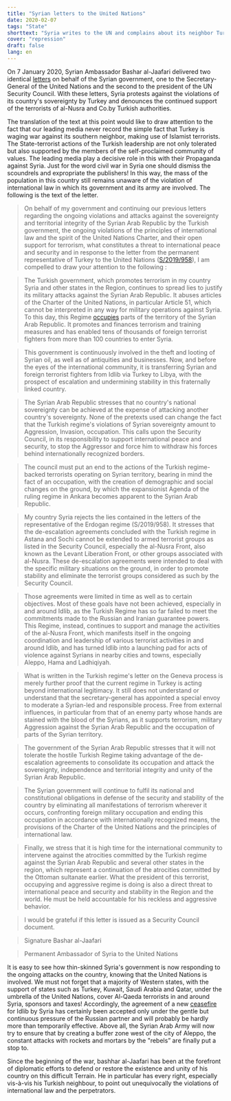 ```yaml
---
title: "Syrian letters to the United Nations"
date: 2020-02-07
tags: "State"
shorttext: "Syria writes to the UN and complains about its neighbor Turkey. Why is it not widely reported, or does it play again to the minions in the West?"
cover: "repression"
draft: false
lang: en
---
```


On 7 January 2020, Syrian Ambassador Bashar al-Jaafari delivered two identical [letters](https://undocs.org/S/2020/7 "Identical letters dated 2 January 2020 from the Permanent Representative of the Syrian Arab Republic to the United Nations addressed to the Secretary-General and the President of the Security Council") on behalf of the Syrian government, one to the Secretary-General of the United Nations and the second to the president of the UN Security Council. With these letters, Syria protests against the violations of its country's sovereignty by Turkey and denounces the continued support of the terrorists of al-Nusra and Co.by Turkish authorities.

The translation of the text at this point would like to draw attention to the fact that our leading media never record the simple fact that Turkey is waging war against its southern neighbor, making use of Islamist terrorists. The State-terrorist actions of the Turkish leadership are not only tolerated but also supported by the members of the self-proclaimed community of values. The leading media play a decisive role in this with their Propaganda against Syria. Just for the word civil war in Syria one should dismiss the scoundrels and expropriate the publishers! In this way, the mass of the population in this country still remains unaware of the violation of international law in which its government and its army are involved. The following is the text of the letter.

> On behalf of my government and continuing our previous letters regarding the ongoing violations and attacks against the sovereignty and territorial integrity of the Syrian Arab Republic by the Turkish government, the ongoing violations of the principles of international law and the spirit of the United Nations Charter, and their open support for terrorism, what constitutes a threat to international peace and security and in response to the letter from the permanent representative of Turkey to the United Nations ([S/2019/958](https://undocs.org/en/S/2019/958 "Letter dated 18 December 2019 from the Permanent Representative of Turkey to the United Nations addressed to the President of the Security Council")), I am compelled to draw your attention to the following :

> The Turkish government, which promotes terrorism in my country Syria and other states in the Region, continues to spread lies to justify its military attacks against the Syrian Arab Republic. It abuses articles of the Charter of the United Nations, in particular Article 51, which cannot be interpreted in any way for military operations against Syria. To this day, this Regime [occupies](/static/downloads/res2253.pdf "Resolution 2253") parts of the territory of the Syrian Arab Republic. It promotes and finances terrorism and training measures and has enabled tens of thousands of foreign terrorist fighters from more than 100 countries to enter Syria.

> This government is continuously involved in the theft and looting of Syrian oil, as well as of antiquities and businesses. Now, and before the eyes of the international community, it is transferring Syrian and foreign terrorist fighters from Idlib via Turkey to Libya, with the prospect of escalation and undermining stability in this fraternally linked country.

> The Syrian Arab Republic stresses that no country's national sovereignty can be achieved at the expense of attacking another country's sovereignty. None of the pretexts used can change the fact that the Turkish regime's violations of Syrian sovereignty amount to Aggression, Invasion, occupation. This calls upon the Security Council, in its responsibility to support international peace and security, to stop the Aggressor and force him to withdraw his forces behind internationally recognized borders.

> The council must put an end to the actions of the Turkish regime-backed terrorists operating on Syrian territory, bearing in mind the fact of an occupation, with the creation of demographic and social changes on the ground, by which the expansionist Agenda of the ruling regime in Ankara becomes apparent to the Syrian Arab Republic.

> My country Syria rejects the lies contained in the letters of the representative of the Erdogan regime (S/2019/958). It stresses that the de-escalation agreements concluded with the Turkish regime in Astana and Sochi cannot be extended to armed terrorist groups as listed in the Security Council, especially the al-Nusra Front, also known as the Levant Liberation Front, or other groups associated with al-Nusra. These de-escalation agreements were intended to deal with the specific military situations on the ground, in order to promote stability and eliminate the terrorist groups considered as such by the Security Council.

> Those agreements were limited in time as well as to certain objectives. Most of these goals have not been achieved, especially in and around Idlib, as the Turkish Regime has so far failed to meet the commitments made to the Russian and Iranian guarantee powers. This Regime, instead, continues to support and manage the activities of the al-Nusra Front, which manifests itself in the ongoing coordination and leadership of various terrorist activities in and around Idlib, and has turned Idlib into a launching pad for acts of violence against Syrians in nearby cities and towns, especially Aleppo, Hama and Ladhiqiyah.

> What is written in the Turkish regime's letter on the Geneva process is merely further proof that the current regime in Turkey is acting beyond international legitimacy. It still does not understand or understand that the secretary-general has appointed a special envoy to moderate a Syrian-led and responsible process. Free from external influences, in particular from that of an enemy party whose hands are stained with the blood of the Syrians, as it supports terrorism, military Aggression against the Syrian Arab Republic and the occupation of parts of the Syrian territory.

> The government of the Syrian Arab Republic stresses that it will not tolerate the hostile Turkish Regime taking advantage of the de-escalation agreements to consolidate its occupation and attack the sovereignty, independence and territorial integrity and unity of the Syrian Arab Republic.

> The Syrian government will continue to fulfil its national and constitutional obligations in defense of the security and stability of the country by eliminating all manifestations of terrorism wherever it occurs, confronting foreign military occupation and ending this occupation in accordance with internationally recognized means, the provisions of the Charter of the United Nations and the principles of international law.

> Finally, we stress that it is high time for the international community to intervene against the atrocities committed by the Turkish regime against the Syrian Arab Republic and several other states in the region, which represent a continuation of the atrocities committed by the Ottoman sultanate earlier. What the president of this terrorist, occupying and aggressive regime is doing is also a direct threat to international peace and security and stability in the Region and the world. He must be held accountable for his reckless and aggressive behavior.

> I would be grateful if this letter is issued as a Security Council document.

> Signature Bashar al-Jaafari

> Permanent Ambassador of Syria to the United Nations

It is easy to see how thin-skinned Syria's government is now responding to the ongoing attacks on the country, knowing that the United Nations is involved. We must not forget that a majority of Western states, with the support of states such as Turkey, Kuwait, Saudi Arabia and Qatar, under the umbrella of the United Nations, cover Al-Qaeda terrorists in and around Syria, sponsors and taxes! Accordingly, the agreement of a new [ceasefire](https://flutterbareer.wordpress.com/2020/01/13/waffenruhe-in-libyen-und-syrien-beschlossen/ "Waffenruhe in Libyen und Syrien beschlossen") for Idlib by Syria has certainly been accepted only under the gentle but continuous pressure of the Russian partner and will probably be hardly more than temporarily effective. Above all, the Syrian Arab Army will now try to ensure that by creating a buffer zone west of the city of Aleppo, the constant attacks with rockets and mortars by the "rebels” are finally put a stop to.

Since the beginning of the war, bashhar al-Jaafari has been at the forefront of diplomatic efforts to defend or restore the existence and unity of his country on this difficult Terrain. He in particular has every right, especially vis-à-vis his Turkish neighbour, to point out unequivocally the violations of international law and the perpetrators.
